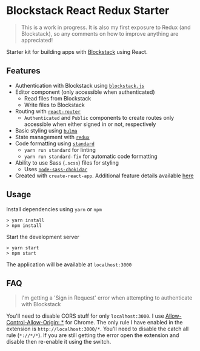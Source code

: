 # Blockstack React Redux Starter

> This is a work in progress. It is also my first exposure to Redux (and Blockstack), so any comments on how to improve anything are appreciated!

Starter kit for building apps with [Blockstack](https://blockstack.org/) using React.

## Features

* Authentication with Blockstack using [`blockstack.js`](https://github.com/blockstack/blockstack.js)
* Editor component (only accessible when authenticated)
  * Read files from Blockstack
  * Write files to Blockstack
* Routing with [`react-router`](https://github.com/ReactTraining/react-router)
  * `Authenticated` and `Public` components to create routes only accessible when either signed in or not, respectively
* Basic styling using [`bulma`](https://github.com/jgthms/bulma)
* State management with [`redux`](https://github.com/reactjs/redux)
* Code formatting using [`standard`](https://github.com/standard/standard)
  * `yarn run standard` for linting
  * `yarn run standard-fix` for automatic code formatting
* Ability to use Sass (`.scss`) files for styling
  * Uses [`node-sass-chokidar`](https://github.com/michaelwayman/node-sass-chokidar)
* Created with `create-react-app`. Additional feature details available [here](https://github.com/facebookincubator/create-react-app)

## Usage

Install dependencies using `yarn` or `npm`

```
> yarn install
> npm install
```

Start the development server

```
> yarn start
> npm start
```

The application will be available at `localhost:3000`

## FAQ

> I'm getting a 'Sign in Request' error when attempting to authenticate with Blockstack

You'll need to disable CORS stuff for only `localhost:3000`. I use
[Allow-Control-Allow-Origin: *](https://chrome.google.com/webstore/detail/allow-control-allow-origi/nlfbmbojpeacfghkpbjhddihlkkiljbi/related?hl=en)
for Chrome.
The only rule I have enabled in the extension is `http://localhost:3000/*`. You'll need to disable the catch all rule (`*://*/*`). If you are still getting the error open the extension and disable then re-enable it using the switch.  
